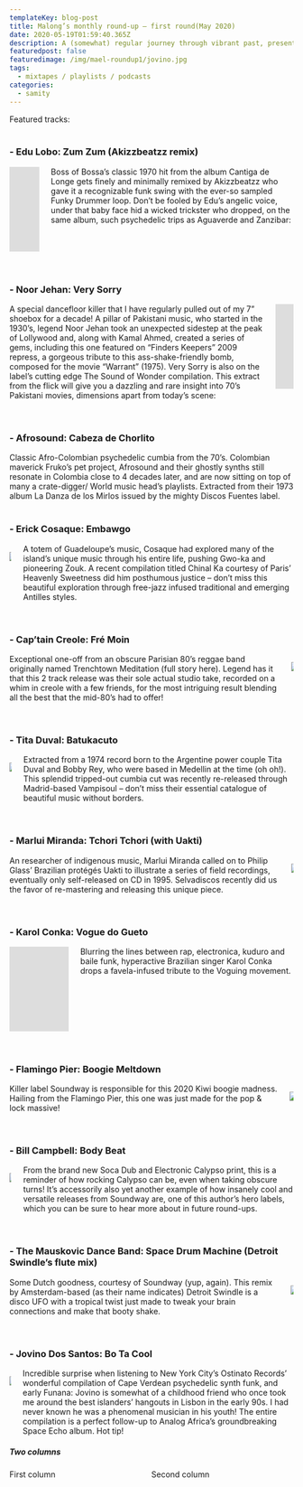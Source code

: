 ```yaml
---
templateKey: blog-post
title: Malong’s monthly round-up – first round(May 2020)
date: 2020-05-19T01:59:40.365Z
description: A (somewhat) regular journey through vibrant past, present, and future tunes in no particular order, preference of genre, or other purpose but to make you feel fine!
featuredpost: false
featuredimage: /img/mael-roundup1/jovino.jpg
tags:
  - mixtapes / playlists / podcasts
categories:
  - samity
---
```


Featured tracks:
<br>
<br>

### - Edu Lobo: Zum Zum (Akizzbeatzz remix)
<div class="columns">
  <div class="column">
    <iframe src="https://www.youtube.com/embed/60yazKWu6Wk" frameborder="0" allow="accelerometer; autoplay; encrypted-media; gyroscope; picture-in-picture" allowfullscreen></iframe>
  </div>
  <div class="column">
    Boss of Bossa’s classic 1970 hit from the album Cantiga de Longe gets finely and minimally remixed by Akizzbeatzz who gave it a recognizable funk swing with the ever-so sampled Funky Drummer loop.  Don’t be fooled by Edu’s angelic voice, under that baby face hid a wicked trickster who dropped, on the same album, such psychedelic trips as Aguaverde and Zanzibar:
  </div>
</div>
<br>
<br>

### - Noor Jehan: Very Sorry
<div class="columns">
  <div class="column">
    A special dancefloor killer that I have regularly pulled out of my 7” shoebox for a decade! A pillar of Pakistani music, who started in the 1930’s, legend Noor Jehan took an unexpected sidestep at the peak of Lollywood and, along with Kamal Ahmed, created a series of gems, including this one featured on “Finders Keepers” 2009 repress, a gorgeous tribute to this ass-shake-friendly bomb, composed for the movie “Warrant” (1975).  Very Sorry is also on the label’s cutting edge The Sound of Wonder compilation. This extract from the flick will give you a dazzling and rare insight into 70’s Pakistani movies, dimensions apart from today’s scene:
  </div>
  <div class="column">
    <iframe src="https://www.youtube.com/embed/KlSprUw6y0o" frameborder="0" allow="accelerometer; autoplay; encrypted-media; gyroscope; picture-in-picture" allowfullscreen></iframe>
  </div>
</div>
<br>
<br>

### - Afrosound: Cabeza de Chorlito
Classic Afro-Colombian psychedelic cumbia from the 70’s. Colombian maverick Fruko’s pet project, Afrosound and their ghostly synths still resonate in Colombia close to 4 decades later, and are now sitting on top of many a crate-digger/ World music head’s playlists. Extracted from their 1973 album La Danza de los Mirlos issued by the mighty Discos Fuentes label.
<br>
<br>

### - Erick Cosaque: Embawgo
<div class="columns">
  <div class="column">

![](/img/mael-roundup1/erick-cosaque.jpg)

  </div>
  <div class="column">
    A totem of Guadeloupe’s music, Cosaque had explored many of the island’s unique music through his entire life, pushing Gwo-ka and pioneering Zouk. A recent compilation titled Chinal Ka courtesy of Paris’ Heavenly Sweetness did him posthumous justice – don’t miss this beautiful exploration through free-jazz infused traditional and emerging Antilles styles.
  </div>
</div>
<br>
<br>

### - Cap’tain Creole: Fré Moin
<div class="columns">
  <div class="column">
    Exceptional one-off  from an obscure Parisian 80’s reggae band originally named Trenchtown Meditation  (full story here). Legend has it that this 2 track release was their sole actual studio take, recorded on a whim in creole with a few friends, for the most intriguing result blending all the best that the mid-80’s had to offer!
  </div>
  <div class="column">

![](/img/mael-roundup1/captain-creole.jpg)

  </div>
</div>
<br>
<br>

### - Tita Duval: Batukacuto
<div class="columns">
  <div class="column">

![](/img/mael-roundup1/tito-duval.jpg)

  </div>
  <div class="column">
    Extracted from a 1974 record born to the Argentine power couple Tita Duval and Bobby Rey, who were based in Medellin at the time (oh oh!). This splendid tripped-out cumbia cut was recently re-released through Madrid-based Vampisoul – don’t miss their essential catalogue of beautiful music without borders.
  </div>
</div>
<br>
<br>

### - Marlui Miranda: Tchori Tchori (with Uakti)
<div class="columns">
  <div class="column">
    An researcher of indigenous music, Marlui Miranda called on to Philip Glass’ Brazilian protégés Uakti to illustrate a series of field recordings, eventually only self-released on CD in 1995.  Selvadiscos recently did us the favor of re-mastering and releasing this unique piece.
  </div>
  <div class="column">

![](/img/mael-roundup1/marlui-miranda.jpg)

  </div>
</div>
<br>
<br>

### - Karol Conka: Vogue do Gueto
<div class="columns">
  <div class="column">
    <iframe src="https://www.youtube.com/embed/RokisLL29BM" frameborder="0" allow="accelerometer; autoplay; encrypted-media; gyroscope; picture-in-picture" allowfullscreen></iframe>
  </div>
  <div class="column">
    Blurring the lines between rap, electronica, kuduro and baile funk, hyperactive Brazilian singer Karol Conka drops a favela-infused tribute to the Voguing movement.
  </div>
</div>
<br>
<br>

### - Flamingo Pier: Boogie Meltdown
<div class="columns">
  <div class="column">
    Killer label Soundway is responsible for this 2020 Kiwi boogie madness. Hailing from the Flamingo Pier, this one was just made for the pop & lock massive!
  </div>
  <div class="column">

![](/img/mael-roundup1/flamingo-pier.jpg)

  </div>
</div>
<br>
<br>

### - Bill Campbell: Body Beat
<div class="columns">
  <div class="column">

![](/img/mael-roundup1/bill-campbell.jpg)

  </div>
  <div class="column">
    From the brand new Soca Dub and Electronic Calypso print, this is a reminder of how rocking Calypso can be, even when taking obscure turns! It’s accessorily also yet another example of how insanely cool and versatile releases from Soundway are, one of this author’s hero labels, which you can be sure to hear more about in future round-ups.
  </div>
</div>
<br>
<br>

### - The Mauskovic Dance Band: Space Drum Machine (Detroit Swindle’s flute mix)
<div class="columns">
  <div class="column">
    Some Dutch goodness, courtesy of Soundway (yup, again). This remix by Amsterdam-based (as their name indicates) Detroit Swindle is a disco UFO with a tropical twist just made to tweak your brain connections and make that booty shake.
  </div>
  <div class="column">

![](/img/mael-roundup1/mauskovic-dance-band.jpg)

  </div>
</div>
<br>
<br>

### - Jovino Dos Santos: Bo Ta Cool
<div class="columns">
  <div class="column">

![](/img/mael-roundup1/jovino.jpg)

  </div>
  <div class="column">
    Incredible surprise when listening to New York City’s Ostinato Records’ wonderful compilation of Cape Verdean psychedelic synth funk, and early Funana: Jovino is somewhat of a childhood friend who once took me around the best islanders’ hangouts in Lisbon in the early 90s. I had never known he was a phenomenal musician in his youth!
The entire compilation is a perfect follow-up to Analog Africa’s groundbreaking Space Echo album. Hot tip!
  </div>
</div>




##### Two columns
<div class="columns">
  <div class="column">
    First column
  </div>
  <div class="column">
    Second column
  </div>
</div>

